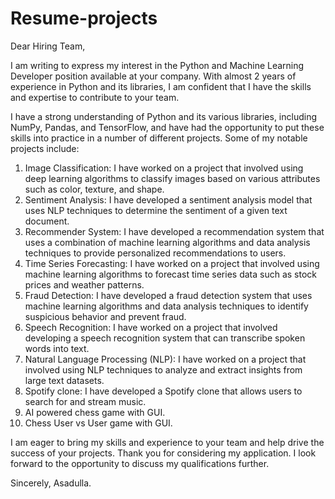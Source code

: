 # Resume-projects
Dear Hiring Team,

I am writing to express my interest in the Python and Machine Learning Developer position available at your company. With almost 2 years of experience in Python and its libraries, I am confident that I have the skills and expertise to contribute to your team.

I have a strong understanding of Python and its various libraries, including NumPy, Pandas, and TensorFlow, and have had the opportunity to put these skills into practice in a number of different projects. Some of my notable projects include:

   1. Image Classification: I have worked on a project that involved using deep learning algorithms to classify images based on various attributes such as color, texture, and shape.
   2. Sentiment Analysis: I have developed a sentiment analysis model that uses NLP techniques to determine the sentiment of a given text document.
   3. Recommender System: I have developed a recommendation system that uses a combination of machine learning algorithms and data analysis techniques to provide personalized recommendations to users.
   4. Time Series Forecasting: I have worked on a project that involved using machine learning algorithms to forecast time series data such as stock prices and weather patterns.
   5. Fraud Detection: I have developed a fraud detection system that uses machine learning algorithms and data analysis techniques to identify suspicious behavior and prevent fraud.
   6. Speech Recognition: I have worked on a project that involved developing a speech recognition system that can transcribe spoken words into text.
   7. Natural Language Processing (NLP): I have worked on a project that involved using NLP techniques to analyze and extract insights from large text datasets.
   8. Spotify clone: I have developed a Spotify clone that allows users to search for and stream music.
   9. AI powered chess game with GUI.
   10. Chess User vs User game with GUI.

I am eager to bring my skills and experience to your team and help drive the success of your projects. Thank you for considering my application. I look forward to the opportunity to discuss my qualifications further.


Sincerely,
Asadulla.
